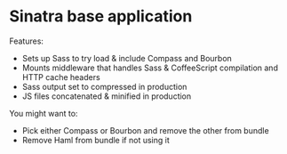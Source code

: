 # Sinatra base application

Features:

* Sets up Sass to try load & include Compass and Bourbon
* Mounts middleware that handles Sass & CoffeeScript compilation and HTTP cache
  headers
* Sass output set to compressed in production
* JS files concatenated & minified in production

You might want to:

* Pick either Compass or Bourbon and remove the other from bundle
* Remove Haml from bundle if not using it
